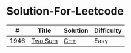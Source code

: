 # Solution-For-Leetcode


| # | Title | Solution | Difficulty |
|---| ----- | -------- | ---------- |
|1946|[Two Sum](https://leetcode.cn/problems/two-sum/) | [C++](https://github.com/null1024-ws/Solution-For-Leetcode/blob/4ed85172c03b409f3a10f1669788484cd5ef60de/Solution/Two%20Sum.md)|Easy|

